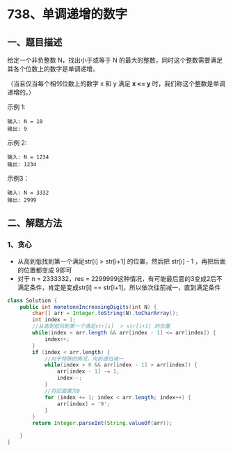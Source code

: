# 738、单调递增的数字

## 一、题目描述

给定一个非负整数 N，找出小于或等于 N 的最大的整数，同时这个整数需要满足其各个位数上的数字是单调递增。

（当且仅当每个相邻位数上的数字 x 和 y 满足 **x <= y** 时，我们称这个整数是单调递增的。）

示例 1:

```
输入: N = 10
输出: 9
```


示例 2:

```
输入: N = 1234
输出: 1234
```

示例3：

```
输入: N = 3332
输出: 2999
```





## 二、解题方法

### 1、贪心

- 从高到低找到第一个满足str[i]  > str[i+1] 的位置，然后把 str[i]  -  1 ，再把后面的位置都变成 9即可
- 对于 n   = 2333332，res  = 2299999这种情况，有可能最后面的3变成2后不满足条件，肯定是变成str[i]  == str[i+1]，所以依次往前减一，直到满足条件

```java
class Solution {
    public int monotoneIncreasingDigits(int N) {
        char[] arr = Integer.toString(N).toCharArray();
        int index = 1;
        //从高到低找到第一个满足str[i]  > str[i+1] 的位置
        while(index < arr.length && arr[index - 1] <= arr[index]) {
            index++;
        }
        if (index < arr.length) {
            //对于特殊的情况，向前递归减一
            while(index > 0 && arr[index - 1] > arr[index]) {
                arr[index - 1] -= 1;
                index--;
            }
            //将后面置为9
            for (index += 1; index < arr.length; index++) {
                arr[index] = '9';
            }
        }
        return Integer.parseInt(String.valueOf(arr));

    }
}
```

